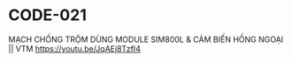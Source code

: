 # CODE-021
MẠCH CHỐNG TRỘM DÙNG MODULE SIM800L &amp; CẢM BIẾN HỒNG NGOẠI || VTM
https://youtu.be/JqAEj8TzfI4
